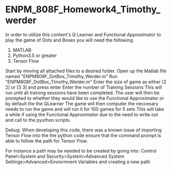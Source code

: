 # ENPM_808F_Homework4_Timothy_werder
In order to utilize this content's Q Learner and Functional Approximator to play the game of Dots and Boxes you will need the following
1. MATLAB
2. Python3.5 or greater
3. Tensor Flow

Start by moving all attached files to a desired folder. 
Open up the Matlab file named "ENPM808F_DotBox_Timothy_Werder.m"
Run "ENPM808F_DotBox_Timothy_Werder.m" 
Enter the size of game as either [2 2] or [3 3] and press enter
Enter the number of Training Sessions
This will run until all training sessions have been completed. 
The user will then be prompted to whether they would like to use the Functional Approximator or by default the the QLearner
The game will then computer the neccesary needs to run the game and will run it for 100 games for 5 sets
This will take a while if using the Functional Approximator due to the need to write out and call to the pyuthon scripts.


Debug:
When developing this code, there was a known issue of importing Tensor Flow into the the python code
ensure that the command prompt is able to follow the path for Tensor Flow. 

For instance a path may be needed to be created by going into: 
Control Panel>System and Security>System>Advanced System Settings>Advanced>Enviornment Variables and creating a new path
